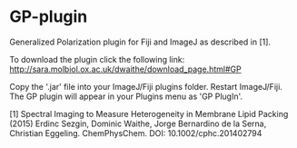 # GP-plugin
Generalized Polarization plugin for Fiji and ImageJ as described in [1]. 

To download the plugin click the following link:
http://sara.molbiol.ox.ac.uk/dwaithe/download_page.html#GP

Copy the '.jar' file into your ImageJ/Fiji plugins folder. Restart ImageJ/Fiji. The GP plugin will appear in your Plugins menu as 'GP PlugIn'.


[1] Spectral Imaging to Measure Heterogeneity in Membrane Lipid Packing (2015)
Erdinc Sezgin, Dominic Waithe, Jorge Bernardino de la Serna, Christian Eggeling. ChemPhysChem.
DOI: 10.1002/cphc.201402794



